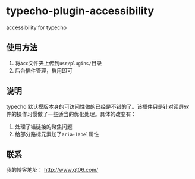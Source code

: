 # typecho-plugin-accessibility
accessibility for typecho


## 使用方法

1. 将`Acc`文件夹上传到`usr/plugins/`目录
2. 后台插件管理，启用即可

## 说明

typecho 默认模版本身的可访问性做的已经是不错的了。该插件只是针对读屏软件的操作习惯做了一些适当的优化处理。具体的改变有：

1. 处理了锚链接的聚焦问题
2. 给部分路标元素加了`aria-label`属性

## 联系

我的博客地址： http://www.qt06.com/

